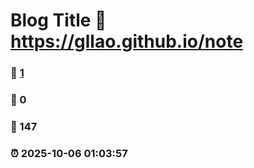 # Blog Title :link: https://gllao.github.io/note 
### :page_facing_up: [1](https://gllao.github.io/note/tag.html) 
### :speech_balloon: 0 
### :hibiscus: 147 
### :alarm_clock: 2025-10-06 01:03:57 
